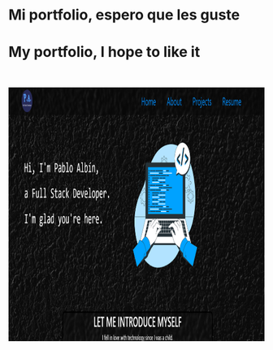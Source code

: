 # Mi portfolio, espero que les guste

# My portfolio, I hope to like it
<br/>
<br/>
<a href="https://www.pabloalbin.com/" target="_blank" rel="noopener noreferrer">
<img height='500' width='800' src='https://raw.githubusercontent.com/Pabl088/Pabl088.github.io/main/src/Images/portfolio.png'>
</a>
